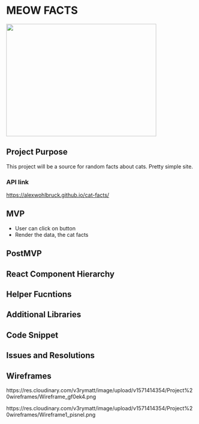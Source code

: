 # MEOW FACTS

<img src="https://media1.tenor.com/images/730c85cb58041d4345404a67641fcd46/tenor.gif" width="400" height="300">

## Project Purpose
This project will be a source for random facts about cats. Pretty simple site.

### API link
https://alexwohlbruck.github.io/cat-facts/

## MVP
- User can click on button 
- Render the data, the cat facts

## PostMVP

## React Component Hierarchy

## Helper Fucntions

## Additional Libraries

## Code Snippet

## Issues and Resolutions

## Wireframes

<p>https://res.cloudinary.com/v3rymatt/image/upload/v1571414354/Project%20wireframes/Wireframe_gf0ek4.png</p>
<p>https://res.cloudinary.com/v3rymatt/image/upload/v1571414354/Project%20wireframes/Wireframe1_pisnel.png</p>